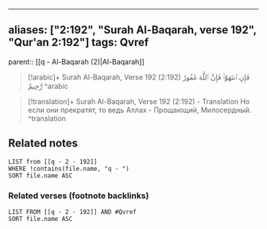 
---
aliases: ["2:192", "Surah Al-Baqarah, verse 192", "Qur'an 2:192"]
tags: Qvref
---

parent:: [[q - Al-Baqarah (2)|Al-Baqarah]]

> [!arabic]+ Surah Al-Baqarah, Verse 192 (2:192)
> <span class="quran-arabic">فَإِنِ ٱنتَهَوْا۟ فَإِنَّ ٱللَّهَ غَفُورٌ رَّحِيمٌ</span>
^arabic

> [!translation]+ Surah Al-Baqarah, Verse 192 (2:192) - Translation
> Но если они прекратят, то ведь Аллах - Прощающий, Милосердный.
^translation



## Related notes
```dataview
LIST from [[q - 2 - 192]]
WHERE !contains(file.name, "q - ")
SORT file.name ASC
```

### Related verses (footnote backlinks)
```dataview
LIST FROM [[q - 2 - 192]] AND #Qvref
SORT file.name ASC
```

